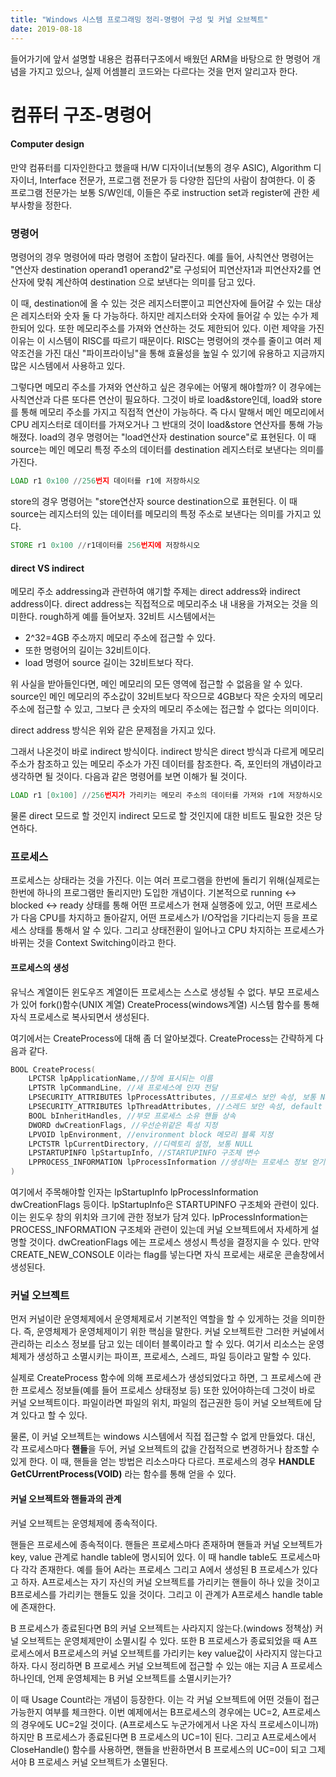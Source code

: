 ```yaml
---
title: "Windows 시스템 프로그래밍 정리-명령어 구성 및 커널 오브젝트"
date: 2019-08-18
---
```

들어가기에 앞서 설명할 내용은 컴퓨터구조에서 배웠던 ARM을 바탕으로 한 명령어 개념을 가지고 있으나, 실제 어셈블리 코드와는 다르다는 것을 먼저 알리고자 한다.


컴퓨터 구조-명령어
=====
#### Computer design
만약 컴퓨터를 디자인한다고 했을때 H/W 디자이너(보통의 경우 ASIC), Algorithm 디자이너, Interface 전문가, 프로그램 전문가 등 
다양한 집단의 사람이 참여한다.
이 중 프로그램 전문가는 보통 S/W인데, 이들은 주로 instruction set과 register에 관한 세부사항을 정한다.

### 명령어
명령어의 경우 명령어에 따라 명령어 조합이 달라진다.
예를 들어, 사칙연산 명령어는 "연산자 destination operand1 operand2"로 구성되어
피연산자1과 피연산자2를 연산자에 맞춰 계산하여 destination 으로 보낸다는 의미를 담고 있다.


이 때, destination에 올 수 있는 것은 레지스터뿐이고 피연산자에 들어갈 수 있는 대상은 레지스터와 숫자 둘 다 가능하다.
하지만 레지스터와 숫자에 들어갈 수 있는 수가 제한되어 있다. 또한 메모리주소를 가져와 연산하는 것도 제한되어 있다.
이런 제약을 가진 이유는 이 시스템이 RISC를 따르기 때문이다.
RISC는 명령어의 갯수를 줄이고 여러 제약조건을 가진 대신 "파이프라이닝"을 통해 효율성을 높일 수 있기에 유용하고 지금까지 많은 시스템에서 사용하고 있다.


그렇다면 메모리 주소를 가져와 연산하고 싶은 경우에는 어떻게 해야할까?
이 경우에는 사칙연산과 다른 또다른 연산이 필요하다. 그것이 바로 load&store인데, load와 store를 통해 메모리 주소를 가지고 직접적
연산이 가능하다. 즉 다시 말해서 메인 메모리에서 CPU 레지스터로 데이터를 가져오거나 그 반대의 것이 load&store 연산자를 통해 가능해졌다.
load의 경우 명령어는 "load연산자 destination source"로 표현된다.
이 때 source는 메인 메모리 특정 주소의 데이터를 destination 레지스터로 보낸다는 의미를 가진다.
~~~.asm
LOAD r1 0x100 //256번지 데이터를 r1에 저장하시오
~~~

store의 경우 명령어는 "store연산자 source destination으로 표현된다.
이 때 source는 레지스터의 있는 데이터를 메모리의 특정 주소로 보낸다는 의미를 가지고 있다.
~~~.asm
STORE r1 0x100 //r1데이터를 256번지에 저장하시오
~~~


#### direct VS indirect

메모리 주소 addressing과 관련하여 얘기할 주제는 direct address와 indirect address이다.
direct address는 직접적으로 메모리주소 내 내용을 가져오는 것을 의미한다. rough하게 예를 들어보자.
32비트 시스템에서는
* 2^32=4GB 주소까지 메모리 주소에 접근할 수 있다. 
* 또한 명령어의 길이는 32비트이다.
* load 명령어 source 길이는 32비트보다 작다.

위 사실을 받아들인다면, 메인 메모리의 모든 영역에 접근할 수 없음을 알 수 있다.
source인 메인 메모리의 주소값이 32비트보다 작으므로 4GB보다 작은 숫자의 메모리 주소에 접근할 수 있고,
그보다 큰 숫자의 메모리 주소에는 접근할 수 없다는 의미이다.

direct address 방식은 위와 같은 문제점을 가지고 있다.


그래서 나온것이 바로 indirect 방식이다.
indirect 방식은 direct 방식과 다르게 메모리 주소가 참조하고 있는 메모리 주소가 가진 데이터를 참조한다.
즉, 포인터의 개념이라고 생각하면 될 것이다. 다음과 같은 명령어를 보면 이해가 될 것이다.
~~~.asm
LOAD r1 [0x100] //256번지가 가리키는 메모리 주소의 데이터를 가져와 r1에 저장하시오
~~~

물론 direct 모드로 할 것인지 indirect 모드로 할 것인지에 대한 비트도 필요한 것은 당연하다.



### 프로세스
프로세스는 상태라는 것을 가진다. 이는 여러 프로그램을 한번에 돌리기 위해(실제로는 한번에 하나의 프로그램만 돌리지만) 도입한 개념이다.
기본적으로 running <-> blocked <-> ready 상태를 통해 어떤 프로세스가 현재 실행중에 있고, 어떤 프로세스가 다음 CPU를 차지하고 돌아갈지,
어떤 프로세스가 I/O작업을 기다리는지 등을 프로세스 상태를 통해서 알 수 있다. 그리고 상태전환이 일어나고 CPU 차지하는 프로세스가 바뀌는 것을 Context Switching이라고 한다.


#### 프로세스의 생성
유닉스 계열이든 윈도우즈 계열이든 프로세스는 스스로 생성될 수 없다. 부모 프로세스가 있어 fork()함수(UNIX 계열) CreateProcess(windows계열) 시스템 함수를 통해
자식 프로세스로 복사되면서 생성된다.

여기에서는 CreateProcess에 대해 좀 더 알아보겠다. CreateProcess는 간략하게 다음과 같다.

~~~C++
BOOL CreateProcess(
    LPCTSR lpApplicationName,//창에 표시되는 이름 
    LPTSTR lpCommandLine, //새 프로세스에 인자 전달 
    LPSECURITY_ATTRIBUTES lpProcessAttributes, //프로세스 보안 속성, 보통 NULL
    LPSECURITY_ATTRIBUTES lpThreadAttributes, //스레드 보안 속성, default NULL
    BOOL bInheritHandles, //부모 프로세스 소유 핸들 상속
    DWORD dwCreationFlags, //우선순위같은 특성 지정
    LPVOID lpEnvironment, //environment block 메모리 블록 지정
    LPCTSTR lpCurrentDirectory, //디렉토리 설정, 보통 NULL
    LPSTARTUPINFO lpStartupInfo, //STARTUPINFO 구조체 변수 
    LPPROCESS_INFORMATION lpProcessInformation //생성하는 프로세스 정보 얻기 위해 사용 
)
~~~

여기에서 주목해야할 인자는 lpStartupInfo lpProcessInformation dwCreationFlags 등이다.
lpStartupInfo은 STARTUPINFO 구조체와 관련이 있다. 이는 윈도우 창의 위치와 크기에 관한 정보가 담겨 있다.
lpProcessInformation는 PROCESS_INFORMATION 구조체와 관련이 있는데 커널 오브젝트에서 자세하게 설명할 것이다.
dwCreationFlags 에는 프로세스 생성시 특성을 결정지을 수 있다. 만약 CREATE_NEW_CONSOLE 이라는 flag를 넣는다면
자식 프로세는 새로운 콘솔창에서 생성된다. 



### 커널 오브젝트
먼저 커널이란 운영체제에서 운영체제로서 기본적인 역할을 할 수 있게하는 것을 의미한다. 즉, 운영체제가 운영체제이기 위한 핵심을 말한다.
커널 오브젝트란 그러한 커널에서 관리하는 리소스 정보를 담고 있는 데이터 블록이라고 할 수 있다.
여기서 리소스는 운영체제가 생성하고 소멸시키는 파이프, 프로세스, 스레드, 파일 등이라고 말할 수 있다.

실제로 CreateProcess 함수에 의해 프로세스가 생성되었다고 하면, 그 프로세스에 관한 프로세스 정보들(예를 들어 프로세스 상태정보 등) 또한 있어야하는데 그것이 바로 커널 오브젝트이다.
파일이라면 파일의 위치, 파일의 접근권한 등이 커널 오브젝트에 담겨 있다고 할 수 있다.

물론, 이 커널 오브젝트는 windows 시스템에서 직접 접근할 수 없게 만들었다. 대신, 각 프로세스마다 **핸들**을 두어, 커널 오브젝트의 값을 간접적으로 변경하거나 참조할 수 있게 한다.
이 때, 핸들을 얻는 방법은 리소스마다 다르다. 프로세스의 경우 **HANDLE GetCUrrentProcess(VOID)** 라는 함수를 통해 얻을 수 있다.

#### 커널 오브젝트와 핸들과의 관계
커널 오브젝트는 운영체제에 종속적이다.

핸들은 프로세스에 종속적이다.
핸들은 프로세스마다 존재하며 핸들과 커널 오브젝트가 key, value 관계로 handle table에 명시되어 있다. 이 때 handle table도 프로세스마다 각각 존재한다.
예를 들어 A라는 프로세스 그리고 A에서 생성된 B 프로세스가 있다고 하자.
A프로세스는 자기 자신의 커널 오브젝트를 가리키는 핸들이 하나 있을 것이고 B프로세스를 가리키는 핸들도 있을 것이다. 그리고 이 관계가 A프로세스 handle table에 존재한다.


B 프로세스가 종료된다면 B의 커널 오브젝트는 사라지지 않는다.(windows 정책상) 커널 오브젝트는 운영체제만이 소멸시킬 수 있다. 또한 B 프로세스가 종료되었을 때 A프로세스에서 B프로세스의 커널 오브젝트를
가리키는 key value값이 사라지지 않는다고 하자. 다시 정리하면 B 프로세스 커널 오브젝트에 접근할 수 있는 애는 지금 A 프로세스 하나인데, 언제 운영체제는 B 커널 오브젝트를 소멸시키는가?

이 때 Usage Count라는 개념이 등장한다. 이는 각 커널 오브젝트에 어떤 것들이 접근가능한지 여부를 체크한다. 이번 예제에서는 B프로세스의 경우에는 UC=2, A프로세스의 경우에도 UC=2일 것이다.
(A프로세스도 누군가에게서 나온 자식 프로세스이니까) 하지만 B 프로세스가 종료된다면 B 프로세스의 UC=1이 된다. 그리고 A프로세스에서 CloseHandle() 함수를 사용하면, 
핸들을 반환하면서 B 프로세스의 UC=0이 되고 그제서야 B 프로세스 커널 오브젝트가 소멸된다.

